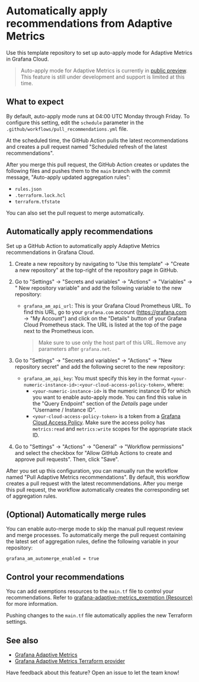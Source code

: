 # Automatically apply recommendations from Adaptive Metrics

Use this template repository to set up auto-apply mode for Adaptive Metrics in Grafana Cloud.

> Auto-apply mode for Adaptive Metrics is currently in [public preview](https://grafana.com/docs/release-life-cycle/). This feature is still under development and support is limited at this time.

## What to expect

By default, auto-apply mode runs at 04:00 UTC Monday through Friday. To configure this setting, edit the `schedule` parameter in the `.github/workflows/pull_recommendations.yml` file.

At the scheduled time, the GitHub Action pulls the latest recommendations and creates a pull request named "Scheduled refresh of the latest recommendations".

After you merge this pull request, the GitHub Action creates or updates the following files and pushes them to the `main` branch with the commit message, "Auto-apply updated aggregation rules":

- `rules.json`
- `.terraform.lock.hcl`
- `terraform.tfstate`

You can also set the pull request to merge automatically.

## Automatically apply recommendations

Set up a GitHub Action to automatically apply Adaptive Metrics recommendations in Grafana Cloud.

1. Create a new repository by navigating to "Use this template" → "Create a new repository" at the top-right of the repository page in GitHub.

2. Go to "Settings" → "Secrets and variables" → "Actions" → "Variables" → " New repository variable" and add the following variable to the new repository:

    - `grafana_am_api_url`: This is your Grafana Cloud Prometheus URL. To find this URL, go to your `grafana.com` account (https://grafana.com → "My Account") and click on the "Details" button of your Grafana Cloud Prometheus stack.
  The URL is listed at the top of the page next to the Prometheus icon. 
      > Make sure to use only the host part of this URL. Remove any parameters after `grafana.net`.

3. Go to "Settings" → "Secrets and variables" → "Actions" → "New repository secret" and add the following secret to the new repository:

    - `grafana_am_api_key`: You must specify this key in the format `<your-numeric-instance-id>:<your-cloud-access-policy-token>`, where:
      - `<your-numeric-instance-id>` is the numeric instance ID for which you want to enable auto-apply mode. You can find this value in the "Query Endpoint" section of the *Details* page under "Username / Instance ID".
      - `<your-cloud-access-policy-token>` is a token from a [Grafana Cloud Access Policy](https://grafana.com/docs/grafana-cloud/account-management/authentication-and-permissions/access-policies/). Make sure the access policy has `metrics:read` and `metrics:write` scopes for the appropriate stack ID.

4. Go to "Settings" → "Actions" → "General" → "Workflow permissions" and select the checkbox for "Allow GitHub Actions to create and approve pull requests". Then, click "Save".

After you set up this configuration, you can manually run the workflow named "Pull Adaptive Metrics recommendations".
By default, this workflow creates a pull request with the latest recommendations.
After you merge this pull request, the workflow automatically creates the corresponding set of aggregation rules.

## (Optional) Automatically merge rules

You can enable auto-merge mode to skip the manual pull request review and merge processes. To automatically merge the pull request containing the latest set of aggregation rules, define the following variable in your repository:

    grafana_am_automerge_enabled = true

## Control your recommendations

You can add exemptions resources to the `main.tf` file to control your recommendations. Refer to [grafana-adaptive-metrics_exemption (Resource)](https://registry.terraform.io/providers/grafana/grafana-adaptive-metrics/latest/docs) for more information.

Pushing changes to the `main.tf` file automatically applies the new Terraform settings.

## See also

- [Grafana Adaptive Metrics](https://grafana.com/docs/grafana-cloud/cost-management-and-billing/reduce-costs/metrics-costs/control-metrics-usage-via-adaptive-metrics/)
- [Grafana Adaptive Metrics Terraform provider](https://registry.terraform.io/providers/grafana/grafana-adaptive-metrics/latest/docs)

Have feedback about this feature? Open an issue to let the team know!